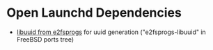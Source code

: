 # Open Launchd Dependencies

 * [libuuid from e2fsprogs](http://e2fsprogs.sourceforge.net/) for uuid
   generation  ("e2fsprogs-libuuid" in FreeBSD ports tree)
